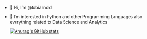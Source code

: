 - 👋 Hi, I’m @tobiarnold
- 👀 I’m interested in Python and other Programming Languages also everything related to Data Science and Analytics

  [![Anurag's GitHub stats](https://github-readme-stats.vercel.app/api?username=tobiarnold)](https://github.com/tobiarnold/github-readme-stats)
